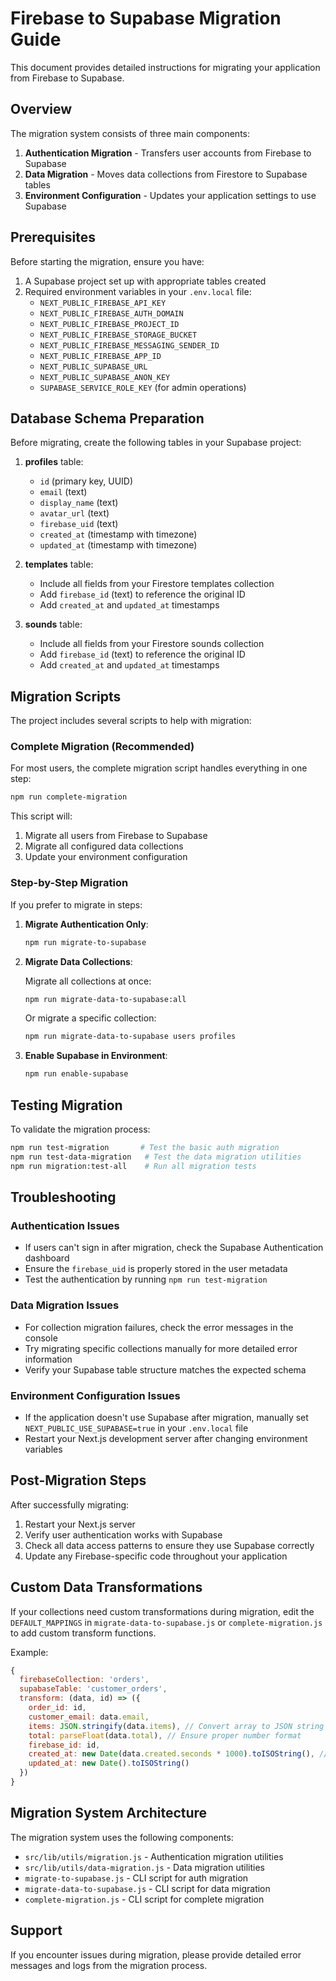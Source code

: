 # Firebase to Supabase Migration Guide

This document provides detailed instructions for migrating your application from Firebase to Supabase.

## Overview

The migration system consists of three main components:

1. **Authentication Migration** - Transfers user accounts from Firebase to Supabase
2. **Data Migration** - Moves data collections from Firestore to Supabase tables
3. **Environment Configuration** - Updates your application settings to use Supabase

## Prerequisites

Before starting the migration, ensure you have:

1. A Supabase project set up with appropriate tables created
2. Required environment variables in your `.env.local` file:
   - `NEXT_PUBLIC_FIREBASE_API_KEY`
   - `NEXT_PUBLIC_FIREBASE_AUTH_DOMAIN`
   - `NEXT_PUBLIC_FIREBASE_PROJECT_ID`
   - `NEXT_PUBLIC_FIREBASE_STORAGE_BUCKET`
   - `NEXT_PUBLIC_FIREBASE_MESSAGING_SENDER_ID`
   - `NEXT_PUBLIC_FIREBASE_APP_ID`
   - `NEXT_PUBLIC_SUPABASE_URL`
   - `NEXT_PUBLIC_SUPABASE_ANON_KEY`
   - `SUPABASE_SERVICE_ROLE_KEY` (for admin operations)

## Database Schema Preparation

Before migrating, create the following tables in your Supabase project:

1. **profiles** table:
   - `id` (primary key, UUID) 
   - `email` (text)
   - `display_name` (text)
   - `avatar_url` (text)
   - `firebase_uid` (text)
   - `created_at` (timestamp with timezone)
   - `updated_at` (timestamp with timezone)

2. **templates** table:
   - Include all fields from your Firestore templates collection
   - Add `firebase_id` (text) to reference the original ID
   - Add `created_at` and `updated_at` timestamps

3. **sounds** table:
   - Include all fields from your Firestore sounds collection
   - Add `firebase_id` (text) to reference the original ID
   - Add `created_at` and `updated_at` timestamps

## Migration Scripts

The project includes several scripts to help with migration:

### Complete Migration (Recommended)

For most users, the complete migration script handles everything in one step:

```bash
npm run complete-migration
```

This script will:
1. Migrate all users from Firebase to Supabase
2. Migrate all configured data collections
3. Update your environment configuration

### Step-by-Step Migration

If you prefer to migrate in steps:

1. **Migrate Authentication Only**:
   ```bash
   npm run migrate-to-supabase
   ```

2. **Migrate Data Collections**:
   
   Migrate all collections at once:
   ```bash
   npm run migrate-data-to-supabase:all
   ```
   
   Or migrate a specific collection:
   ```bash
   npm run migrate-data-to-supabase users profiles
   ```

3. **Enable Supabase in Environment**:
   ```bash
   npm run enable-supabase
   ```

## Testing Migration

To validate the migration process:

```bash
npm run test-migration       # Test the basic auth migration
npm run test-data-migration   # Test the data migration utilities
npm run migration:test-all    # Run all migration tests
```

## Troubleshooting

### Authentication Issues

- If users can't sign in after migration, check the Supabase Authentication dashboard
- Ensure the `firebase_uid` is properly stored in the user metadata
- Test the authentication by running `npm run test-migration`

### Data Migration Issues

- For collection migration failures, check the error messages in the console
- Try migrating specific collections manually for more detailed error information
- Verify your Supabase table structure matches the expected schema

### Environment Configuration Issues

- If the application doesn't use Supabase after migration, manually set `NEXT_PUBLIC_USE_SUPABASE=true` in your `.env.local` file
- Restart your Next.js development server after changing environment variables

## Post-Migration Steps

After successfully migrating:

1. Restart your Next.js server
2. Verify user authentication works with Supabase
3. Check all data access patterns to ensure they use Supabase correctly
4. Update any Firebase-specific code throughout your application

## Custom Data Transformations

If your collections need custom transformations during migration, edit the `DEFAULT_MAPPINGS` in `migrate-data-to-supabase.js` or `complete-migration.js` to add custom transform functions.

Example:

```javascript
{
  firebaseCollection: 'orders',
  supabaseTable: 'customer_orders',
  transform: (data, id) => ({
    order_id: id,
    customer_email: data.email,
    items: JSON.stringify(data.items), // Convert array to JSON string
    total: parseFloat(data.total), // Ensure proper number format
    firebase_id: id,
    created_at: new Date(data.created.seconds * 1000).toISOString(), // Convert Firebase timestamp
    updated_at: new Date().toISOString()
  })
}
```

## Migration System Architecture

The migration system uses the following components:

- `src/lib/utils/migration.js` - Authentication migration utilities
- `src/lib/utils/data-migration.js` - Data migration utilities
- `migrate-to-supabase.js` - CLI script for auth migration
- `migrate-data-to-supabase.js` - CLI script for data migration
- `complete-migration.js` - CLI script for complete migration

## Support

If you encounter issues during migration, please provide detailed error messages and logs from the migration process. 